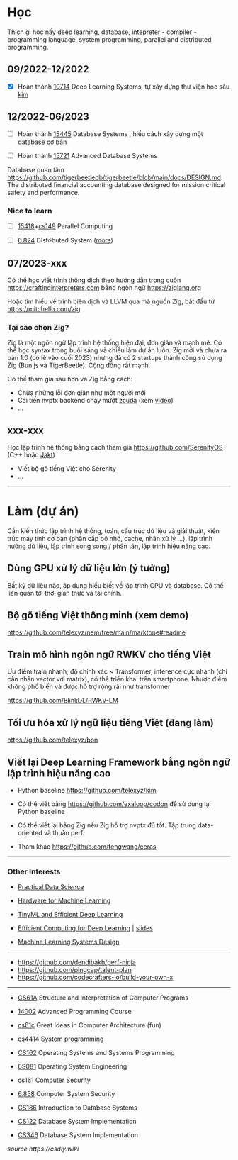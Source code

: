 # Học

Thích gì học nấy deep learning, database, intepreter - compiler - programming language, system programming, parallel and distributed programming.

## 09/2022-12/2022

- [x] Hoàn thành [10714](https://dlsyscourse.org) Deep Learning Systems, tự xây dựng thư viện học sâu [kim](https://github.com/telexyz/kim)

## 12/2022-06/2023

- [ ] Hoàn thành [15445](https://15445.courses.cs.cmu.edu/fall2022/schedule.html) Database Systems
, hiểu cách xây dựng một database cơ bản

- [ ] Hoàn thành [15721](https://15721.courses.cs.cmu.edu/spring2020/schedule.html) Advanced Database Systems

Database quan tâm https://github.com/tigerbeetledb/tigerbeetle/blob/main/docs/DESIGN.md: The distributed financial accounting database designed for mission critical safety and performance.

### Nice to learn

- [ ] [15418](http://15418.courses.cs.cmu.edu/spring2016)+[cs149](https://gfxcourses.stanford.edu/cs149) Parallel Computing

- [ ] [6.824](https://pdos.csail.mit.edu/6.824) Distributed System ([more](https://www.youtube.com/watch?v=rZPRjLMWOao&list=PLNPUF5QyWU8PydLG2cIJrCvnn5I_exhYx))

## 07/2023-xxx

Có thể học viết trình thông dịch theo hướng dẫn trong cuốn https://craftinginterpreters.com bằng ngôn ngữ https://ziglang.org

Hoặc tìm hiểu về trình biên dịch và LLVM qua mã nguồn Zig, bắt đầu từ https://mitchellh.com/zig

### Tại sao chọn Zig?
Zig là một ngôn ngữ lập trình hệ thống hiện đại, đơn giản và mạnh mẽ. Có thể học syntax trong buổi sáng và chiều làm dự án luôn. Zig mới và chưa ra bản 1.0 (có lẽ vào cuối 2023) nhưng đã có 2 startups thành công sử dụng Zig (Bun.js và TigerBeetle). Cộng đồng rất mạnh.

Có thể tham gia sâu hơn và Zig bằng cách:

- Chữa những lỗi đơn giản như một người mới
- Cải tiến nvptx backend chạy mượt [zcuda](https://github.com/gwenzek/cudaz) (xem [video](https://www.youtube.com/watch?v=rvfsWm6TckA&t=5351s))
- ...

## xxx-xxx

Học lập trình hệ thống bằng cách tham gia https://github.com/SerenityOS (C++ hoặc [Jakt](https://github.com/SerenityOS/jakt))

- Viết bộ gõ tiếng Việt cho Serenity
- ...

- - -


# Làm (dự án)

Cần kiến thức lập trình hệ thống, toán, cấu trúc dữ liệu và giải thuật, kiến trúc máy tính cơ bản (phân cấp bộ nhớ, cache, nhân xử lý ...), lập trình hướng dữ liệu, lập trình song song / phân tán, lập trình hiệu năng cao.


## Dùng GPU xử lý dữ liệu lớn (ý tưởng)

Bất kỳ dữ liệu nào, áp dụng hiểu biết về lập trình GPU và database. Có thể liên quan tới thời gian thực và tài chính.


## Bộ gõ tiếng Việt thông minh (xem demo)

https://github.com/telexyz/nem/tree/main/marktone#readme


## Train mô hình ngôn ngữ RWKV cho tiếng Việt

Ưu điểm train nhanh, độ chính xác ~ Transformer, inference cực nhanh (chỉ cần nhân vector với matrix), có thể triển khai trên smartphone. Nhược điểm không phổ biến và được hỗ trợ rộng rãi như transformer

https://github.com/BlinkDL/RWKV-LM


## Tối ưu hóa xử lý ngữ liệu tiếng Việt (đang làm)

https://github.com/telexyz/bon


## Viết lại Deep Learning Framework bằng ngôn ngữ lập trình hiệu năng cao

- Python baseline https://github.com/telexyz/kim

- Có thể viết bằng https://github.com/exaloop/codon để sử dụng lại Python baseline

- Có thể viết lại bằng Zig nếu Zig hỗ trợ nvptx đủ tốt. Tập trung data-oriented và thuần perf.

- Tham khảo https://github.com/fengwang/ceras 

- - -


### Other Interests

- [Practical Data Science](https://scs.hosted.panopto.com/Panopto/Pages/Sessions/List.aspx#folderID=%22912b80a3-625d-405d-8905-a8620133666b%22)

- [Hardware for Machine Learning](https://inst.eecs.berkeley.edu/~ee290-2)

- [TinyML and Efficient Deep Learning](https://efficientml.ai/schedule/)

- [Efficient Computing for Deep Learning](https://www.youtube.com/watch?v=WbLQqPw_n88) | 
[slides](https://www.rle.mit.edu/eems/wp-content/uploads/2020/09/2020_uwisconsin_compressed.pdf)

- [Machine Learning Systems Design](https://stanford-cs329s.github.io/syllabus.html)

- - -

- https://github.com/dendibakh/perf-ninja
- https://github.com/pingcap/talent-plan
- https://github.com/codecrafters-io/build-your-own-x

- - -

- [CS61A](https://cs61a.org) Structure and Interpretation of Computer Programs
- [14002](https://github.com/courseworks) Advanced Programming Course

- [cs61c](https://inst.eecs.berkeley.edu/~cs61c/fa20/#lectures) Great Ideas in Computer Architecture (fun)
- [cs4414](https://www.cs.cornell.edu/courses/cs4414) System programming

- [CS162](https://cs162.org) Operating Systems and Systems Programming
- [6S081](https://pdos.csail.mit.edu/6.828) Operating System Engineering

- [cs161](https://cs161.org) Computer Security
- [6.858](http://css.csail.mit.edu/6.858) Computer System Security

- [CS186](https://cs186berkeley.net) Introduction to Database Systems
- [CS122](http://courses.cms.caltech.edu/cs122) Database System Implementation
- [CS346](https://web.stanford.edu/class/cs346) Database System Implementation

_source https://csdiy.wiki_
